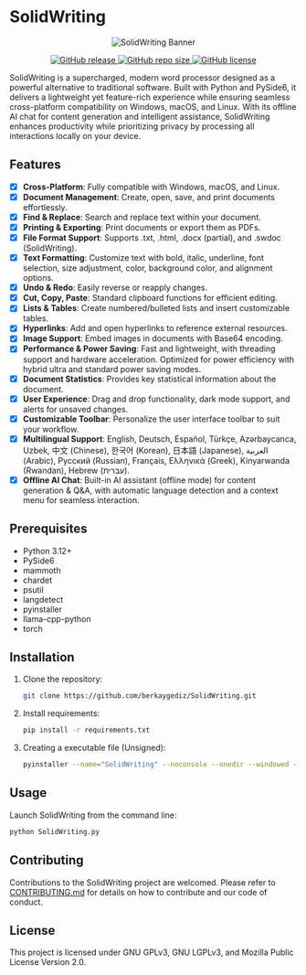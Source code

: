 # SolidWriting

<p align="center">
    <img src="images/banner/solidwriting_banner_1.png" alt="SolidWriting Banner" />
</p>

<p align="center">
    <a href="https://github.com/berkaygediz/solidwriting/releases/latest">
        <img src="https://img.shields.io/github/v/release/berkaygediz/solidwriting" alt="GitHub release" />
    </a>
    <a href="https://github.com/berkaygediz/solidwriting">
        <img src="https://img.shields.io/github/repo-size/berkaygediz/solidwriting" alt="GitHub repo size" />
    </a>
    <a href="https://github.com/berkaygediz/solidwriting">
        <img src="https://img.shields.io/github/license/berkaygediz/solidwriting" alt="GitHub license" />
    </a>
</p>

SolidWriting is a supercharged, modern word processor designed as a powerful alternative to traditional software. Built with Python and PySide6, it delivers a lightweight yet feature-rich experience while ensuring seamless cross-platform compatibility on Windows, macOS, and Linux. With its offline AI chat for content generation and intelligent assistance, SolidWriting enhances productivity while prioritizing privacy by processing all interactions locally on your device.

## Features

- [x] **Cross-Platform**: Fully compatible with Windows, macOS, and Linux.
- [x] **Document Management**: Create, open, save, and print documents effortlessly.
- [x] **Find & Replace**: Search and replace text within your document.
- [x] **Printing & Exporting**: Print documents or export them as PDFs.
- [x] **File Format Support**: Supports .txt, .html, .docx (partial), and .swdoc (SolidWriting).
- [x] **Text Formatting**: Customize text with bold, italic, underline, font selection, size adjustment, color, background color, and alignment options.
- [x] **Undo & Redo**: Easily reverse or reapply changes.
- [x] **Cut, Copy, Paste**: Standard clipboard functions for efficient editing.
- [x] **Lists & Tables**: Create numbered/bulleted lists and insert customizable tables.
- [x] **Hyperlinks**: Add and open hyperlinks to reference external resources.
- [x] **Image Support**: Embed images in documents with Base64 encoding.
- [x] **Performance & Power Saving**: Fast and lightweight, with threading support and hardware acceleration. Optimized for power efficiency with hybrid ultra and standard power saving modes.
- [x] **Document Statistics**: Provides key statistical information about the document.
- [x] **User Experience**: Drag and drop functionality, dark mode support, and alerts for unsaved changes.
- [x] **Customizable Toolbar**: Personalize the user interface toolbar to suit your workflow.
- [x] **Multilingual Support**: English, Deutsch, Español, Türkçe, Azərbaycanca, Uzbek, 中文 (Chinese), 한국어 (Korean), 日本語 (Japanese), العربية (Arabic), Русский (Russian), Français, Ελληνικά (Greek), Kinyarwanda (Rwandan), Hebrew (עברית).
- [x] **Offline AI Chat**: Built-in AI assistant (offline mode) for content generation & Q&A, with automatic language detection and a context menu for seamless interaction.

## Prerequisites

- Python 3.12+
- PySide6
- mammoth
- chardet
- psutil
- langdetect
- pyinstaller
- llama-cpp-python
- torch

## Installation

1. Clone the repository:

   ```bash
   git clone https://github.com/berkaygediz/SolidWriting.git
   ```

2. Install requirements:

   ```bash
   pip install -r requirements.txt
   ```

3. Creating a executable file (Unsigned):

   ```bash
   pyinstaller --name="SolidWriting" --noconsole --onedir --windowed --optimize "2" --clean --noconfirm --icon=".\solidwriting_icon.ico" --add-data "./.venv/Lib/site-packages/llama_cpp/*:llama_cpp" --add-binary "./.venv/Lib/site-packages/llama_cpp/*:llama_cpp" ".\SolidWriting.py"
   ```

## Usage

Launch SolidWriting from the command line:

```bash
python SolidWriting.py
```

## Contributing

Contributions to the SolidWriting project are welcomed. Please refer to [CONTRIBUTING.md](CONTRIBUTING.md) for details on how to contribute and our code of conduct.

## License

This project is licensed under GNU GPLv3, GNU LGPLv3, and Mozilla Public License Version 2.0.
